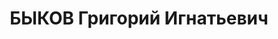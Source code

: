 ---
title: БЫКОВ Григорий Игнатьевич
description: 'Род. в 1895, Вятская губ. Нормировщик Черногорского рудоуправления

  Арестован 25.11.1936. Обв.: к.-р. агитация. Приговор: ВК ВС СССР, 26.10.1936 – ВМН.
  Расстрелян 21.04.1937, в г. Красноярске.

  Реабилитирован ВК ВС СССР 16.12.1958'
---